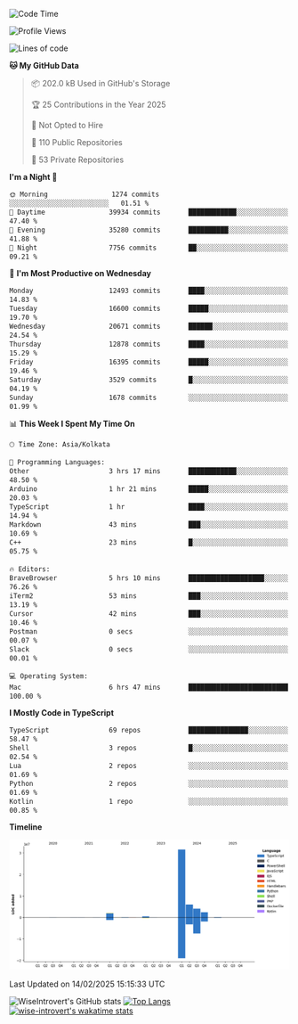 <!--START_SECTION:waka-->
![Code Time](http://img.shields.io/badge/Code%20Time-2%2C206%20hrs%203%20mins-blue)

![Profile Views](http://img.shields.io/badge/Profile%20Views-0-blue)

![Lines of code](https://img.shields.io/badge/From%20Hello%20World%20I%27ve%20Written-47.2%20million%20lines%20of%20code-blue)

**🐱 My GitHub Data** 

> 📦 202.0 kB Used in GitHub's Storage 
 > 
> 🏆 25 Contributions in the Year 2025
 > 
> 🚫 Not Opted to Hire
 > 
> 📜 110 Public Repositories 
 > 
> 🔑 53 Private Repositories 
 > 
**I'm a Night 🦉** 

```text
🌞 Morning                1274 commits        ░░░░░░░░░░░░░░░░░░░░░░░░░   01.51 % 
🌆 Daytime                39934 commits       ████████████░░░░░░░░░░░░░   47.40 % 
🌃 Evening                35280 commits       ██████████░░░░░░░░░░░░░░░   41.88 % 
🌙 Night                  7756 commits        ██░░░░░░░░░░░░░░░░░░░░░░░   09.21 % 
```
📅 **I'm Most Productive on Wednesday** 

```text
Monday                   12493 commits       ████░░░░░░░░░░░░░░░░░░░░░   14.83 % 
Tuesday                  16600 commits       █████░░░░░░░░░░░░░░░░░░░░   19.70 % 
Wednesday                20671 commits       ██████░░░░░░░░░░░░░░░░░░░   24.54 % 
Thursday                 12878 commits       ████░░░░░░░░░░░░░░░░░░░░░   15.29 % 
Friday                   16395 commits       █████░░░░░░░░░░░░░░░░░░░░   19.46 % 
Saturday                 3529 commits        █░░░░░░░░░░░░░░░░░░░░░░░░   04.19 % 
Sunday                   1678 commits        ░░░░░░░░░░░░░░░░░░░░░░░░░   01.99 % 
```


📊 **This Week I Spent My Time On** 

```text
🕑︎ Time Zone: Asia/Kolkata

💬 Programming Languages: 
Other                    3 hrs 17 mins       ████████████░░░░░░░░░░░░░   48.50 % 
Arduino                  1 hr 21 mins        █████░░░░░░░░░░░░░░░░░░░░   20.03 % 
TypeScript               1 hr                ████░░░░░░░░░░░░░░░░░░░░░   14.94 % 
Markdown                 43 mins             ███░░░░░░░░░░░░░░░░░░░░░░   10.69 % 
C++                      23 mins             █░░░░░░░░░░░░░░░░░░░░░░░░   05.75 % 

🔥 Editors: 
BraveBrowser             5 hrs 10 mins       ███████████████████░░░░░░   76.26 % 
iTerm2                   53 mins             ███░░░░░░░░░░░░░░░░░░░░░░   13.19 % 
Cursor                   42 mins             ███░░░░░░░░░░░░░░░░░░░░░░   10.46 % 
Postman                  0 secs              ░░░░░░░░░░░░░░░░░░░░░░░░░   00.07 % 
Slack                    0 secs              ░░░░░░░░░░░░░░░░░░░░░░░░░   00.01 % 

💻 Operating System: 
Mac                      6 hrs 47 mins       █████████████████████████   100.00 % 
```

**I Mostly Code in TypeScript** 

```text
TypeScript               69 repos            ███████████████░░░░░░░░░░   58.47 % 
Shell                    3 repos             █░░░░░░░░░░░░░░░░░░░░░░░░   02.54 % 
Lua                      2 repos             ░░░░░░░░░░░░░░░░░░░░░░░░░   01.69 % 
Python                   2 repos             ░░░░░░░░░░░░░░░░░░░░░░░░░   01.69 % 
Kotlin                   1 repo              ░░░░░░░░░░░░░░░░░░░░░░░░░   00.85 % 
```



**Timeline**

![Lines of Code chart](https://raw.githubusercontent.com/wise-introvert/wise-introvert/master/assets/bar_graph.png)


 Last Updated on 14/02/2025 15:15:33 UTC
<!--END_SECTION:waka-->

![WiseIntrovert's GitHub stats](https://github-readme-stats.vercel.app/api?username=wise-introvert&count_private=true&show_icons=true)
[![Top Langs](https://github-readme-stats.vercel.app/api/top-langs/?username=wise-introvert&langs_count=10)](https://github.com/anuraghazra/github-readme-stats)
[![wise-introvert's wakatime stats](https://github-readme-stats.vercel.app/api/wakatime?username=wiseintrovert)](https://github.com/anuraghazra/github-readme-stats)
